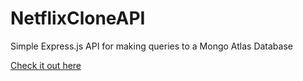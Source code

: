 # NetflixCloneAPI
Simple Express.js API for making queries to a Mongo Atlas Database


[Check it out here](http://143.198.112.212:3000/)
